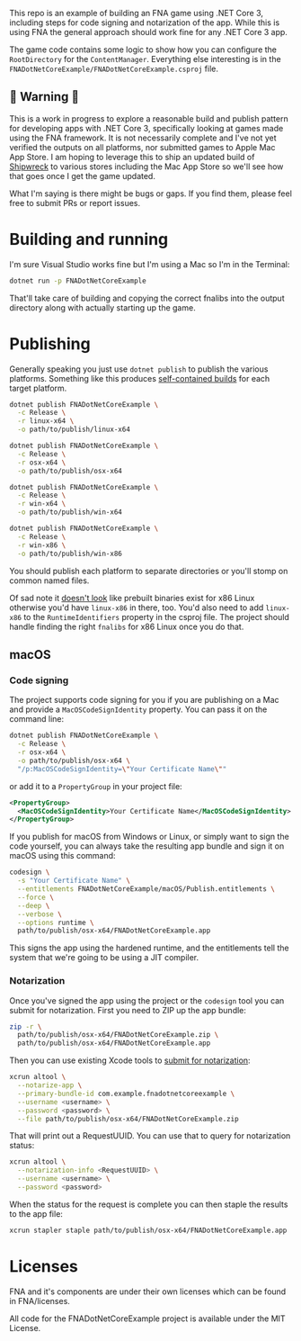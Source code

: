 This repo is an example of building an FNA game using .NET Core 3, including
steps for code signing and notarization of the app. While this is using FNA the
general approach should work fine for any .NET Core 3 app.

The game code contains some logic to show how you can configure the
`RootDirectory` for the `ContentManager`. Everything else interesting is in the
`FNADotNetCoreExample/FNADotNetCoreExample.csproj` file.

## 🚨 Warning 🚨

This is a work in progress to explore a reasonable build and publish pattern for
developing apps with .NET Core 3, specifically looking at games made using the
FNA framework. It is not necessarily complete and I've not yet verified the
outputs on all platforms, nor submitted games to Apple Mac App Store. I am
hoping to leverage this to ship an updated build of
[Shipwreck](https://shipwreckgame.com) to various stores including the Mac App
Store so we'll see how that goes once I get the game updated.

What I'm saying is there might be bugs or gaps. If you find them, please feel
free to submit PRs or report issues.

# Building and running

I'm sure Visual Studio works fine but I'm using a Mac so I'm in the Terminal:

```sh
dotnet run -p FNADotNetCoreExample
```

That'll take care of building and copying the correct fnalibs into the output
directory along with actually starting up the game.

# Publishing

Generally speaking you just use `dotnet publish` to publish the various
platforms. Something like this produces [self-contained
builds](https://docs.microsoft.com/en-us/dotnet/core/deploying/index#self-contained-deployments-scd)
for each target platform.

```sh
dotnet publish FNADotNetCoreExample \
  -c Release \
  -r linux-x64 \
  -o path/to/publish/linux-x64

dotnet publish FNADotNetCoreExample \
  -c Release \
  -r osx-x64 \
  -o path/to/publish/osx-x64

dotnet publish FNADotNetCoreExample \
  -c Release \
  -r win-x64 \
  -o path/to/publish/win-x64

dotnet publish FNADotNetCoreExample \
  -c Release \
  -r win-x86 \
  -o path/to/publish/win-x86
```

You should publish each platform to separate directories or you'll stomp on
common named files.

Of sad note it [doesn't look](https://github.com/dotnet/coreclr/issues/9265)
like prebuilt binaries exist for x86 Linux otherwise you'd have `linux-x86` in
there, too. You'd also need to add `linux-x86` to the `RuntimeIdentifiers`
property in the csproj file. The project should handle finding the right
`fnalibs` for x86 Linux once you do that.

## macOS

### Code signing

The project supports code signing for you if you are publishing on a Mac and
provide a `MacOSCodeSignIdentity` property. You can pass it on the command line:

```sh
dotnet publish FNADotNetCoreExample \
  -c Release \
  -r osx-x64 \
  -o path/to/publish/osx-x64 \
  "/p:MacOSCodeSignIdentity=\"Your Certificate Name\""
```

or add it to a `PropertyGroup` in your project file:

```xml
<PropertyGroup>
  <MacOSCodeSignIdentity>Your Certificate Name</MacOSCodeSignIdentity>
</PropertyGroup>
```

If you publish for macOS from Windows or Linux, or simply want to sign the code
yourself, you can always take the resulting app bundle and sign it on macOS
using this command:

```sh
codesign \
  -s "Your Certificate Name" \
  --entitlements FNADotNetCoreExample/macOS/Publish.entitlements \
  --force \
  --deep \
  --verbose \
  --options runtime \
  path/to/publish/osx-x64/FNADotNetCoreExample.app
```

This signs the app using the hardened runtime, and the entitlements tell the
system that we're going to be using a JIT compiler.

### Notarization

Once you've signed the app using the project or the `codesign` tool you can
submit for notarization. First you need to ZIP up the app bundle:

```sh
zip -r \
  path/to/publish/osx-x64/FNADotNetCoreExample.zip \
  path/to/publish/osx-x64/FNADotNetCoreExample.app
```

Then you can use existing Xcode tools to [submit for notarization](https://developer.apple.com/documentation/xcode/notarizing_your_app_before_distribution/customizing_the_notarization_workflow?language=objc#3087734):

```sh
xcrun altool \
  --notarize-app \
  --primary-bundle-id com.example.fnadotnetcoreexample \
  --username <username> \
  --password <password> \
  --file path/to/publish/osx-x64/FNADotNetCoreExample.zip
```

That will print out a RequestUUID. You can use that to query for notarization
status:

```sh
xcrun altool \
  --notarization-info <RequestUUID> \
  --username <username> \
  --password <password>
```

When the status for the request is complete you can then staple the results to
the app file:

```sh
xcrun stapler staple path/to/publish/osx-x64/FNADotNetCoreExample.app
```

# Licenses

FNA and it's components are under their own licenses which can be found in
FNA/licenses.

All code for the FNADotNetCoreExample project is available under the MIT
License.

